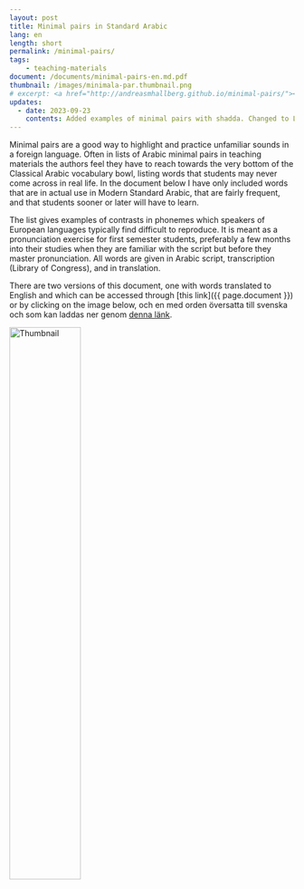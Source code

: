 ```yaml
---
layout: post
title: Minimal pairs in Standard Arabic
lang: en
length: short
permalink: /minimal-pairs/
tags:
    - teaching-materials
document: /documents/minimal-pairs-en.md.pdf
thumbnail: /images/minimala-par.thumbnail.png
# excerpt: <a href="http://andreasmhallberg.github.io/minimal-pairs/"><img width="30%" src="/images/minimala-par.thumbnail.png" alt="Thumbnail"></a>
updates:
  - date: 2023-09-23
    contents: Added examples of minimal pairs with shadda. Changed to LOC transcription.
---
```


Minimal pairs are a good way to highlight and practice unfamiliar sounds in a foreign language. Often in lists of Arabic minimal pairs in teaching materials the authors feel they have to reach towards the very bottom of the Classical Arabic vocabulary bowl, listing words that students may never come across in real life. In the document below I have only included words that are in actual use in Modern Standard Arabic, that are fairly frequent, and that students sooner or later will have to learn.

The list gives examples of contrasts in phonemes which speakers of European languages typically find difficult to reproduce. It is meant as a pronunciation exercise for first semester students, preferably a few months into their studies when they are familiar with the script but before they master pronunciation. All words are given in Arabic script, transcription (Library of Congress), and in translation. 

There are two versions of this document, one with words translated to English and which can be accessed through [this link]({{ page.document }}) or by clicking on the image below, och en med orden översatta till svenska och som kan laddas ner genom [denna länk](/documents/minimal-pairs-sv.md.pdf). 


<a href="{{ page.document }}" >
<img width="50%" src="{{ page.thumbnail }}" alt="Thumbnail">
</a>
